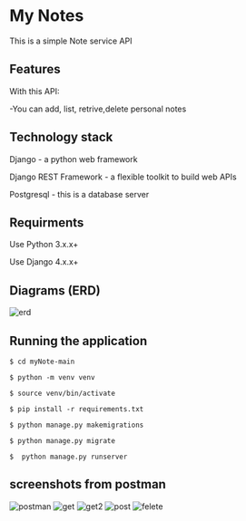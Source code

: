 
# My Notes

This is a simple Note service API


## Features

With this API:

-You can add, list, retrive,delete personal notes


## Technology stack
Django - a python web framework

Django REST Framework - a flexible toolkit to build web APIs

Postgresql - this is a database server

## Requirments

Use Python 3.x.x+

Use Django 4.x.x+

## Diagrams (ERD)

![erd](https://github.com/areejoo/myNote/assets/46300010/df8348ee-e95f-4562-b8f0-91f08eda23c2)

## Running the application

    $ cd myNote-main
    
    $ python -m venv venv

    $ source venv/bin/activate

    $ pip install -r requirements.txt

    $ python manage.py makemigrations

    $ python manage.py migrate

    $  python manage.py runserver 



## screenshots from postman

![postman](https://github.com/areejoo/myNote/assets/46300010/2bb7ba30-38d4-45af-b8b7-0ba01a6f5298)
![get](https://github.com/areejoo/myNote/assets/46300010/c67bc7d4-fc2d-4fd6-80e7-e0474773faee)
![get2](https://github.com/areejoo/myNote/assets/46300010/ad46ed48-0f57-4ce5-b6ad-29a39ca8dbed)
![post](https://github.com/areejoo/myNote/assets/46300010/583d577e-c777-4c62-9a54-c04156d4bef3)
![felete](https://github.com/areejoo/myNote/assets/46300010/4443a818-168a-4260-ac6a-eed8a34aea61)


